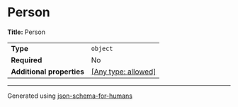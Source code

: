 # Person

**Title:** Person

|                           |                                                                           |
| ------------------------- | ------------------------------------------------------------------------- |
| **Type**                  | `object`                                                                  |
| **Required**              | No                                                                        |
| **Additional properties** | [[Any type: allowed]](# "Additional Properties of any type are allowed.") |

----------------------------------------------------------------------------------------------------------------------------
Generated using [json-schema-for-humans](https://github.com/coveooss/json-schema-for-humans)
